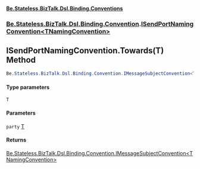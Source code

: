 #### [Be.Stateless.BizTalk.Dsl.Binding.Conventions](README.md 'README')
### [Be.Stateless.BizTalk.Dsl.Binding.Convention](Be.Stateless.BizTalk.Dsl.Binding.Convention.md 'Be.Stateless.BizTalk.Dsl.Binding.Convention').[ISendPortNamingConvention&lt;TNamingConvention&gt;](ISendPortNamingConvention_TNamingConvention_.md 'Be.Stateless.BizTalk.Dsl.Binding.Convention.ISendPortNamingConvention<TNamingConvention>')

## ISendPortNamingConvention<TNamingConvention>.Towards<T>(T) Method

```csharp
Be.Stateless.BizTalk.Dsl.Binding.Convention.IMessageSubjectConvention<TNamingConvention> Towards<T>(T party);
```
#### Type parameters

<a name='Be.Stateless.BizTalk.Dsl.Binding.Convention.ISendPortNamingConvention_TNamingConvention_.Towards_T_(T).T'></a>

`T`
#### Parameters

<a name='Be.Stateless.BizTalk.Dsl.Binding.Convention.ISendPortNamingConvention_TNamingConvention_.Towards_T_(T).party'></a>

`party` [T](ISendPortNamingConvention_TNamingConvention_.Towards_T_(T).md#Be.Stateless.BizTalk.Dsl.Binding.Convention.ISendPortNamingConvention_TNamingConvention_.Towards_T_(T).T 'Be.Stateless.BizTalk.Dsl.Binding.Convention.ISendPortNamingConvention<TNamingConvention>.Towards<T>(T).T')

#### Returns
[Be.Stateless.BizTalk.Dsl.Binding.Convention.IMessageSubjectConvention&lt;](IMessageSubjectConvention_TNamingConvention_.md 'Be.Stateless.BizTalk.Dsl.Binding.Convention.IMessageSubjectConvention<TNamingConvention>')[TNamingConvention](ISendPortNamingConvention_TNamingConvention_.md#Be.Stateless.BizTalk.Dsl.Binding.Convention.ISendPortNamingConvention_TNamingConvention_.TNamingConvention 'Be.Stateless.BizTalk.Dsl.Binding.Convention.ISendPortNamingConvention<TNamingConvention>.TNamingConvention')[&gt;](IMessageSubjectConvention_TNamingConvention_.md 'Be.Stateless.BizTalk.Dsl.Binding.Convention.IMessageSubjectConvention<TNamingConvention>')